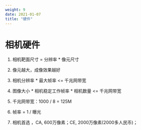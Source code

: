 ```yaml
---
weight: 9
date: 2021-01-07
title: "硬件"
---
```


# 相机硬件

1. 相机靶面尺寸 = 分辨率 * 像元尺寸

2. 像元越大，成像效果越好

3. 相机分辨率 * 最大帧率 <= 千兆网带宽

4. 图像大小 * 相机稳定工作帧率 * 相机数量 <= 千兆网带宽

5. 千兆网带宽：1000 / 8 = 125M

6. 帧率 =  1 / 曝光

7. 相机首选 ，CA, 600万像素；CE, 2000万像素(2000多人民币)；